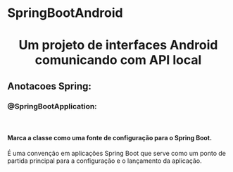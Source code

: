 # SpringBootAndroid
<h1 align="center"> Um projeto de interfaces Android comunicando com API local </h1>

<h2 align="left"> Anotacoes Spring: </h2>

<h3 align="left">@SpringBootApplication:</h3>

<br>

<h4 align="left">Marca a classe como uma fonte de configuração para o Spring Boot. <br>


</h4>
É uma convenção em aplicações Spring Boot que serve como um ponto de partida principal para a configuração e o lançamento da aplicação. 













